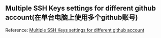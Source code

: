 ## Multiple SSH Keys settings for different github account(在单台电脑上使用多个github账号)

Reference: [Multiple SSH Keys settings for different github account](https://gist.github.com/jexchan/2351996)
